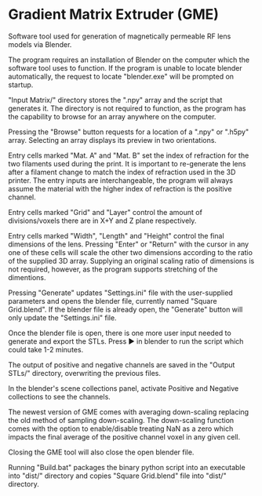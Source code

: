 # Gradient Matrix Extruder (GME)
Software tool used for generation of magnetically permeable RF lens models via Blender.

The program requires an installation of Blender on the computer which the software tool uses to function. If the program is unable to locate blender automatically, the request to locate "blender.exe" will be prompted on startup.

"Input Matrix/" directory stores the ".npy" array and the script that generates it. The directory is not required to function, as the program has the capability to browse for an array anywhere on the computer.

Pressing the "Browse" button requests for a location of a ".npy" or ".h5py" array. Selecting an array displays its preview in two orientations.

Entry cells marked "Mat. A" and "Mat. B" set the index of refraction for the two filaments used during the print. It is important to re-generate the lens after a filament change to match the index of refraction used in the 3D printer. The entry inputs are interchangeable, the program will always assume the material with the higher index of refraction is the positive channel.

Entry cells marked "Grid" and "Layer" control the amount of divisions/voxels there are in X+Y and Z plane respectively.

Entry cells marked "Width", "Length" and "Height" control the final dimensions of the lens. Pressing "Enter" or "Return" with the cursor in any one of these cells will scale the other two dimensions according to the ratio of the supplied 3D array. Supplying an original scaling ratio of dimensions is not required, however, as the program supports stretching of the dimentions.

Pressing "Generate" updates "Settings.ini" file with the user-supplied parameters and opens the blender file, currently named "Square Grid.blend". If the blender file is already open, the "Generate" button will only update the "Settings.ini" file.

Once the blender file is open, there is one more user input needed to generate and export the STLs. Press ▶ in blender to run the script which could take 1-2 minutes.

The output of positive and negative channels are saved in the "Output STLs/" directory, overwriting the previous files.

In the blender's scene collections panel, activate Positive and Negative collections to see the channels.

The newest version of GME comes with averaging down-scaling replacing the old method of sampling down-scaling. The down-scaling function comes with the option to enable/disable treating NaN as a zero which impacts the final average of the positive channel voxel in any given cell.

Closing the GME tool will also close the open blender file.

Running "Build.bat" packages the binary python script into an executable into "dist/" directory and copies "Square Grid.blend" file into "dist/" directory.
